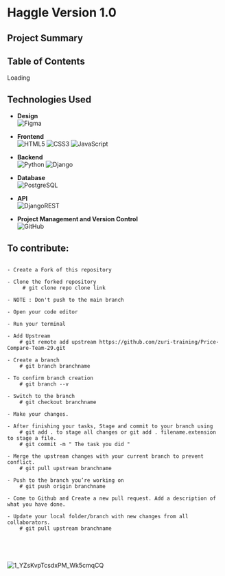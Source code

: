 

# Haggle Version 1.0 

## Project Summary

## Table of Contents
   Loading

## Technologies Used
* __Design__<br/>
        ![Figma](https://img.shields.io/badge/figma-%23F24E1E.svg?style=for-the-badge&logo=figma&logoColor=white)

* __Frontend__<br/>
      ![HTML5](https://img.shields.io/badge/html5-%23E34F26.svg?style=for-the-badge&logo=html5&logoColor=white)
      ![CSS3](https://img.shields.io/badge/css3-%231572B6.svg?style=for-the-badge&logo=css3&logoColor=white)
      ![JavaScript](https://img.shields.io/badge/javascript-%23323330.svg?style=for-the-badge&logo=javascript&logoColor=%23F7DF1E)

* __Backend__<br/>
        ![Python](https://img.shields.io/badge/python-3670A0?style=for-the-badge&logo=python&logoColor=ffdd54)
        ![Django](https://img.shields.io/badge/django-%23092E20.svg?style=for-the-badge&logo=django&logoColor=white)

* __Database__<br/>
        ![PostgreSQL](https://img.shields.io/badge/POSTGRE-SQL-brightgreen)

* __API__<br/>
        ![DjangoREST](https://img.shields.io/badge/DJANGO-REST-ff1709?style=for-the-badge&logo=django&logoColor=white&color=ff1709&labelColor=gray)

* __Project Management and Version Control__<br/>
        ![GitHub](https://img.shields.io/badge/github-%23121011.svg?style=for-the-badge&logo=github&logoColor=white)


## To contribute:

```

- Create a Fork of this repository

- Clone the forked repository
     # git clone repo clone link

- NOTE : Don't push to the main branch

- Open your code editor

- Run your terminal

- Add Upstream
    # git remote add upstream https://github.com/zuri-training/Price-Compare-Team-29.git

- Create a branch
    # git branch branchname

- To confirm branch creation
    # git branch --v

- Switch to the branch
    # git checkout branchname

- Make your changes.

- After finishing your tasks, Stage and commit to your branch using
    # git add . to stage all changes or git add . filename.extension to stage a file.
    # git commit -m " The task you did "

- Merge the upstream changes with your current branch to prevent conflict. 
    # git pull upstream branchname

- Push to the branch you’re working on
    # git push origin branchname
    
- Come to Github and Create a new pull request. Add a description of what you have done.

- Update your local folder/branch with new changes from all collaborators. 
    # git pull upstream branchname





```
![1_YZsKvpTcsdxPM_Wk5cmqCQ](https://user-images.githubusercontent.com/68462223/181199113-5bbc9b79-41d1-44a8-975a-4ce1d5519288.png)

